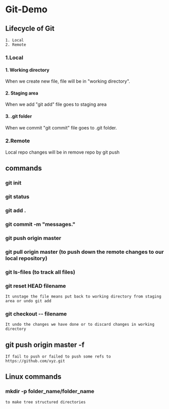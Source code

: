 # Git-Demo

## Lifecycle of Git
    1. Local
    2. Remote



### 1.Local
  #### 1. Working directory
   When we create new file, file will be in "working directory".
  
  #### 2. Staging area
  When we add "git add" file goes to staging area
  
  #### 3. .git folder
   When we commit "git commit" file goes to .git folder.

### 2.Remote
Local repo changes will be in remove repo by git push

  
## commands
 ### git init
 ### git status
 ### git add .
 ### git commit -m "messages."
 ### git push origin master
 
 ### git pull origin master (to push down the remote changes to our local repository)
 ### git ls-files (to track all files)
 ### git reset HEAD filename
    It unstage the file means put back to working directory from staging area or undo git add
 ### git checkout -- filename
    It undo the changes we have done or to discard changes in working directory

 ## git push origin master -f
    If fail to push or failed to push some refs to https://github.com/xyz.git
    
  
## Linux commands
  ### mkdir -p folder_name/folder_name 
    to make tree structured directories



